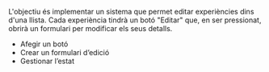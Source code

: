 L'objectiu és implementar un sistema que permet editar experiències dins d'una llista.
Cada experiència tindrà un botó "Editar" que, en ser pressionat, obrirà un formulari per
modificar els seus detalls.
- Afegir un botó
- Crear un formulari d’edició
- Gestionar l’estat 
